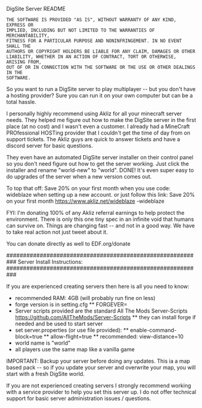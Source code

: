 DigSite Server README

```
THE SOFTWARE IS PROVIDED "AS IS", WITHOUT WARRANTY OF ANY KIND, EXPRESS OR
IMPLIED, INCLUDING BUT NOT LIMITED TO THE WARRANTIES OF MERCHANTABILITY,
FITNESS FOR A PARTICULAR PURPOSE AND NONINFRINGEMENT. IN NO EVENT SHALL THE
AUTHORS OR COPYRIGHT HOLDERS BE LIABLE FOR ANY CLAIM, DAMAGES OR OTHER
LIABILITY, WHETHER IN AN ACTION OF CONTRACT, TORT OR OTHERWISE, ARISING FROM,
OUT OF OR IN CONNECTION WITH THE SOFTWARE OR THE USE OR OTHER DEALINGS IN THE
SOFTWARE.
```
<ad>
So you want to run a DigSite server to play multiplayer -- but you don't have a hosting provider?
Sure you can run it on your own computer but can be a total hassle.

I personally highly recommend using Akliz for all your minecraft server needs.
They helped me figure out how to make the DigSite server in the first place (at no cost) and I wasn't even a customer.
I already had a MineCraft PROfessional HOSTing provider that I couldn't get the time of day from on support tickets.
The Akliz guys are quick to answer tickets and have a discord server for basic questions.

They even have an automated DigSite server installer on their control panel so you don't
need figure out how to get the server working. Just click the installer and rename "world-new" to "world". DONE!
It's even super easy to do upgrades of the server when a new version comes out. 

To top that off: Save 20% on your first month when you use code: wideblaze when setting up a new account.
or just follow this link: 
								Save 20% on your first month
								https://www.akliz.net/wideblaze 
	-wideblaze

FYI: I'm donating 100% of any Akliz referral earnings to help protect the environment. 
There is only this one tiny spec in an infinite void that humans can survive on. 
Things are changing fast -- and not in a good way. We have to take real action not just tweet about it.

You can donate directly as well to EDF.org/donate
</ad>

###########################################################
Server Install Instructions:
###########################################################

If you are experienced creating servers then here is all you need to know:

* recommended RAM: 4GB (will probably run fine on less)
* forge version is in setting.cfg
** FORGEVER=
* Server scripts provided are the standard All The Mods Server-Scripts https://github.com/AllTheMods/Server-Scripts
** they can install forge if needed and be used to start server
* set server.properties (or use file provided):
** enable-command-block=true
** allow-flight=true
** recommended: view-distance=10
* world name is "world"
* all players use the same map like a vanilla game

IMPORTANT: Backup your server before doing any updates. This ia a map based pack -- 
so if you update your server and overwrite your map, you will start with a fresh DigSite world. 

If you are not experienced creating servers I strongly recommend working with a service provider
to help you set this server up. I do not offer technical support for basic server administration
issues / questions.
























